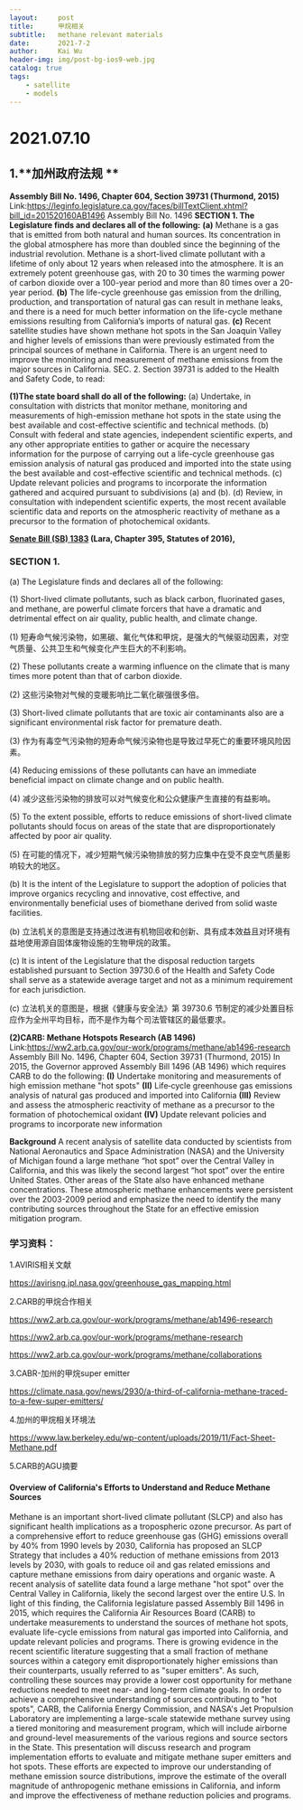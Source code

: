 ```yaml
---
layout:     post
title:      甲烷相关
subtitle:   methane relevant materials
date:       2021-7-2
author:     Kai Wu
header-img: img/post-bg-ios9-web.jpg
catalog: true
tags:
    - satellite
    - models
---
```


# 2021.07.10
## 1.**加州政府法规 **

**Assembly Bill No. 1496, Chapter 604, Section 39731 (Thurmond, 2015)**
Link:https://leginfo.legislature.ca.gov/faces/billTextClient.xhtml?bill_id=201520160AB1496
Assembly Bill No. 1496
**SECTION 1. The Legislature finds and declares all of the following:**
**(a)** Methane is a gas that is emitted from both natural and human sources. Its concentration in the global atmosphere has more than doubled since the beginning of the industrial revolution. Methane is a short-lived climate pollutant with a lifetime of only about 12 years when released into the atmosphere. It is an extremely potent greenhouse gas, with 20 to 30 times the warming power of carbon dioxide over a 100-year period and more than 80 times over a 20-year period.
**(b)** The life-cycle greenhouse gas emission from the drilling, production, and transportation of natural gas can result in methane leaks, and there is a need for much better information on the life-cycle methane emissions resulting from California’s imports of natural gas.
**(c)** Recent satellite studies have shown methane hot spots in the San Joaquin Valley and higher levels of emissions than were previously estimated from the principal sources of methane in California. There is an urgent need to improve the monitoring and measurement of methane emissions from the major sources in California.
SEC. 2. Section 39731 is added to the Health and Safety Code, to read:

**(1)The state board shall do all of the following:**
(a) Undertake, in consultation with districts that monitor methane, monitoring and measurements of high-emission methane hot spots in the state using the best available and cost-effective scientific and technical methods.
(b) Consult with federal and state agencies, independent scientific experts, and any other appropriate entities to gather or acquire the necessary information for the purpose of carrying out a life-cycle greenhouse gas emission analysis of natural gas produced and imported into the state using the best available and cost-effective scientific and technical methods.
(c) Update relevant policies and programs to incorporate the information gathered and acquired pursuant to subdivisions (a) and (b).
(d) Review, in consultation with independent scientific experts, the most recent available scientific data and reports on the atmospheric reactivity of methane as a precursor to the formation of photochemical oxidants.



**[Senate Bill (SB) 1383](https://leginfo.legislature.ca.gov/faces/billNavClient.xhtml?bill_id=201520160SB1383&utm_medium=email&utm_source=govdelivery) (Lara, Chapter 395, Statutes of 2016),**

### SECTION 1.

 (a) The Legislature finds and declares all of the following:

(1) Short-lived climate pollutants, such as black carbon, fluorinated gases, and methane, are powerful climate forcers that have a dramatic and detrimental effect on air quality, public health, and climate change.

(1) 短寿命气候污染物，如黑碳、氟化气体和甲烷，是强大的气候驱动因素，对空气质量、公共卫生和气候变化产生巨大的不利影响。

(2) These pollutants create a warming influence on the climate that is many times more potent than that of carbon dioxide.

(2) 这些污染物对气候的变暖影响比二氧化碳强很多倍。

(3) Short-lived climate pollutants that are toxic air contaminants also are a significant environmental risk factor for premature death.

(3) 作为有毒空气污染物的短寿命气候污染物也是导致过早死亡的重要环境风险因素。

(4) Reducing emissions of these pollutants can have an immediate beneficial impact on climate change and on public health.

(4) 减少这些污染物的排放可以对气候变化和公众健康产生直接的有益影响。

(5) To the extent possible, efforts to reduce emissions of short-lived climate pollutants should focus on areas of the state that are disproportionately affected by poor air quality.

(5) 在可能的情况下，减少短期气候污染物排放的努力应集中在受不良空气质量影响较大的地区。

(b) It is the intent of the Legislature to support the adoption of policies that improve organics recycling and innovative, cost effective, and environmentally beneficial uses of biomethane derived from solid waste facilities.

(b) 立法机关的意图是支持通过改进有机物回收和创新、具有成本效益且对环境有益地使用源自固体废物设施的生物甲烷的政策。

(c) It is intent of the Legislature that the disposal reduction targets established pursuant to Section 39730.6 of the Health and Safety Code shall serve as a statewide average target and not as a minimum requirement for each jurisdiction.

(c) 立法机关的意图是，根据《健康与安全法》第 39730.6 节制定的减少处置目标应作为全州平均目标，而不是作为每个司法管辖区的最低要求。



**(2)CARB: Methane Hotspots Research (AB 1496)**
Link:https://ww2.arb.ca.gov/our-work/programs/methane/ab1496-research
Assembly Bill No. 1496, Chapter 604, Section 39731 (Thurmond, 2015)
In 2015, the Governor approved Assembly Bill 1496 (AB 1496) which requires CARB to do the following:
**(I)** Undertake monitoring and measurements of high emission methane "hot spots"
**(II)** Life‑cycle greenhouse gas emissions analysis of natural gas produced and imported into California
**(III)** Review and assess the atmospheric reactivity of methane as a precursor to the formation of photochemical oxidant
**(IV)** Update relevant policies and programs to incorporate new information

**Background**
A recent analysis of satellite data conducted by scientists from National Aeronautics and Space Administration (NASA) and the University of Michigan found a large methane “hot spot” over the Central Valley in California, and this was likely the second largest “hot spot” over the entire United States. Other areas of the State also have enhanced methane concentrations. These atmospheric methane enhancements were persistent over the 2003-2009 period and emphasize the need to identify the many contributing sources throughout the State for an effective emission mitigation program.





### 学习资料：

1.AVIRIS相关文献

https://avirisng.jpl.nasa.gov/greenhouse_gas_mapping.html

2.CARB的甲烷合作相关

https://ww2.arb.ca.gov/our-work/programs/methane/ab1496-research

https://ww2.arb.ca.gov/our-work/programs/methane-research

https://ww2.arb.ca.gov/our-work/programs/methane/collaborations

3.CABR-加州的甲烷super emitter

https://climate.nasa.gov/news/2930/a-third-of-california-methane-traced-to-a-few-super-emitters/

4.加州的甲烷相关环境法

https://www.law.berkeley.edu/wp-content/uploads/2019/11/Fact-Sheet-Methane.pdf

5.CARB的AGU摘要

#### Overview of California's Efforts to Understand and Reduce Methane Sources

Methane is an important short-lived climate pollutant (SLCP) and also has significant health implications as a tropospheric ozone precursor. As part of a comprehensive effort to reduce greenhouse gas (GHG) emissions overall by 40% from 1990 levels by 2030, California has proposed an SLCP Strategy that includes a 40% reduction of methane emissions from 2013 levels by 2030, with goals to reduce oil and gas related emissions and capture methane emissions from dairy operations and organic waste. A recent analysis of satellite data found a large methane "hot spot" over the Central Valley in California, likely the second largest over the entire U.S. In light of this finding, the California legislature passed Assembly Bill 1496 in 2015, which requires the California Air Resources Board (CARB) to undertake measurements to understand the sources of methane hot spots, evaluate life-cycle emissions from natural gas imported into California, and update relevant policies and programs. There is growing evidence in the recent scientific literature suggesting that a small fraction of methane sources within a category emit disproportionately higher emissions than their counterparts, usually referred to as "super emitters". As such, controlling these sources may provide a lower cost opportunity for methane reductions needed to meet near- and long-term climate goals. In order to achieve a comprehensive understanding of sources contributing to "hot spots", CARB, the California Energy Commission, and NASA's Jet Propulsion Laboratory are implementing a large-scale statewide methane survey using a tiered monitoring and measurement program, which will include airborne and ground-level measurements of the various regions and source sectors in the State. This presentation will discuss research and program implementation efforts to evaluate and mitigate methane super emitters and hot spots. These efforts are expected to improve our understanding of methane emission source distributions, improve the estimate of the overall magnitude of anthropogenic methane emissions in California, and inform and improve the effectiveness of methane reduction policies and programs.